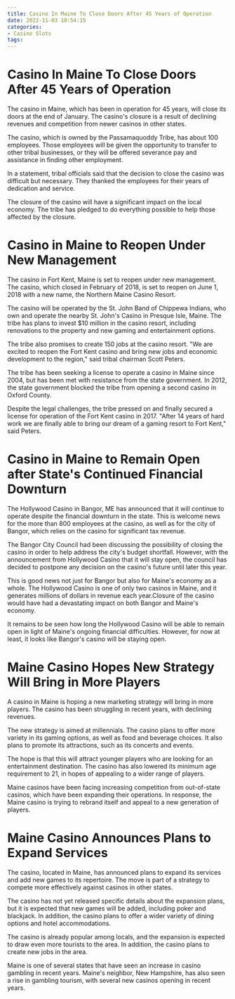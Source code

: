```yaml
---
title: Casino In Maine To Close Doors After 45 Years of Operation
date: 2022-11-03 10:54:15
categories:
- Casino Slots
tags:
---
```



#  Casino In Maine To Close Doors After 45 Years of Operation

The casino in Maine, which has been in operation for 45 years, will close its doors at the end of January. The casino's closure is a result of declining revenues and competition from newer casinos in other states.

The casino, which is owned by the Passamaquoddy Tribe, has about 100 employees. Those employees will be given the opportunity to transfer to other tribal businesses, or they will be offered severance pay and assistance in finding other employment.

In a statement, tribal officials said that the decision to close the casino was difficult but necessary. They thanked the employees for their years of dedication and service.

The closure of the casino will have a significant impact on the local economy. The tribe has pledged to do everything possible to help those affected by the closure.

#  Casino in Maine to Reopen Under New Management

The casino in Fort Kent, Maine is set to reopen under new management. The casino, which closed in February of 2018, is set to reopen on June 1, 2018 with a new name, the Northern Maine Casino Resort.

The casino will be operated by the St. John Band of Chippewa Indians, who own and operate the nearby St. John's Casino in Presque Isle, Maine. The tribe has plans to invest $10 million in the casino resort, including renovations to the property and new gaming and entertainment options.

The tribe also promises to create 150 jobs at the casino resort. "We are excited to reopen the Fort Kent casino and bring new jobs and economic development to the region," said tribal chairman Scott Peters.

The tribe has been seeking a license to operate a casino in Maine since 2004, but has been met with resistance from the state government. In 2012, the state government blocked the tribe from opening a second casino in Oxford County.

Despite the legal challenges, the tribe pressed on and finally secured a license for operation of the Fort Kent casino in 2017. "After 14 years of hard work we are finally able to bring our dream of a gaming resort to Fort Kent," said Peters.

#  Casino in Maine to Remain Open after State's Continued Financial Downturn

The Hollywood Casino in Bangor, ME has announced that it will continue to operate despite the financial downturn in the state. This is welcome news for the more than 800 employees at the casino, as well as for the city of Bangor, which relies on the casino for significant tax revenue.

The Bangor City Council had been discussing the possibility of closing the casino in order to help address the city's budget shortfall. However, with the announcement from Hollywood Casino that it will stay open, the council has decided to postpone any decision on the casino's future until later this year.

This is good news not just for Bangor but also for Maine's economy as a whole. The Hollywood Casino is one of only two casinos in Maine, and it generates millions of dollars in revenue each year.Closure of the casino would have had a devastating impact on both Bangor and Maine's economy.

It remains to be seen how long the Hollywood Casino will be able to remain open in light of Maine's ongoing financial difficulties. However, for now at least, it looks like Bangor's casino will be staying open.

#  Maine Casino Hopes New Strategy Will Bring in More Players

A casino in Maine is hoping a new marketing strategy will bring in more players. The casino has been struggling in recent years, with declining revenues.

The new strategy is aimed at millennials. The casino plans to offer more variety in its gaming options, as well as food and beverage choices. It also plans to promote its attractions, such as its concerts and events.

The hope is that this will attract younger players who are looking for an entertainment destination. The casino has also lowered its minimum age requirement to 21, in hopes of appealing to a wider range of players.

Maine casinos have been facing increasing competition from out-of-state casinos, which have been expanding their operations. In response, the Maine casino is trying to rebrand itself and appeal to a new generation of players.

#  Maine Casino Announces Plans to Expand Services

The casino, located in Maine, has announced plans to expand its services and add new games to its repertoire. The move is part of a strategy to compete more effectively against casinos in other states.

The casino has not yet released specific details about the expansion plans, but it is expected that new games will be added, including poker and blackjack. In addition, the casino plans to offer a wider variety of dining options and hotel accommodations.

The casino is already popular among locals, and the expansion is expected to draw even more tourists to the area. In addition, the casino plans to create new jobs in the area.

Maine is one of several states that have seen an increase in casino gambling in recent years. Maine's neighbor, New Hampshire, has also seen a rise in gambling tourism, with several new casinos opening in recent years.